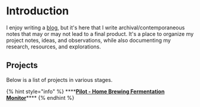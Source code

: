 # Introduction

I enjoy writing a [blog](https://thomascountz.com/), but it's here that I write archival/contemporaneous notes that may or may not lead to a final product. It's a place to organize my project notes, ideas, and observations, while also documenting my research, resources, and explorations.

## Projects

Below is a list of projects in various stages. 

{% hint style="info" %}
\*\*\*\*[**Pilot - Home Brewing Fermentation Monitor**](projects/pilot/)\*\*\*\*
{% endhint %}

